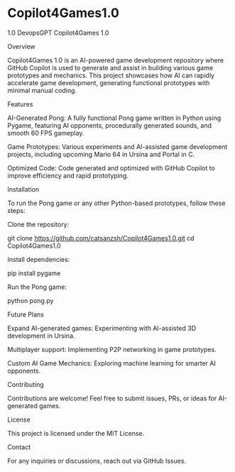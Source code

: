 # Copilot4Games1.0
1.0 DevopsGPT
Copilot4Games 1.0

Overview

Copilot4Games 1.0 is an AI-powered game development repository where GitHub Copilot is used to generate and assist in building various game prototypes and mechanics. This project showcases how AI can rapidly accelerate game development, generating functional prototypes with minimal manual coding.

Features

AI-Generated Pong: A fully functional Pong game written in Python using Pygame, featuring AI opponents, procedurally generated sounds, and smooth 60 FPS gameplay.

Game Prototypes: Various experiments and AI-assisted game development projects, including upcoming Mario 64 in Ursina and Portal in C.

Optimized Code: Code generated and optimized with GitHub Copilot to improve efficiency and rapid prototyping.

Installation

To run the Pong game or any other Python-based prototypes, follow these steps:

Clone the repository:

git clone https://github.com/catsanzsh/Copilot4Games1.0.git
cd Copilot4Games1.0

Install dependencies:

pip install pygame

Run the Pong game:

python pong.py

Future Plans

Expand AI-generated games: Experimenting with AI-assisted 3D development in Ursina.

Multiplayer support: Implementing P2P networking in game prototypes.

Custom AI Game Mechanics: Exploring machine learning for smarter AI opponents.

Contributing

Contributions are welcome! Feel free to submit issues, PRs, or ideas for AI-generated games.

License

This project is licensed under the MIT License.

Contact

For any inquiries or discussions, reach out via GitHub Issues.
